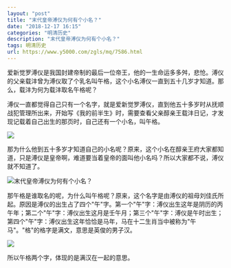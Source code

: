 ```yaml
---
layout: "post"
title: "末代皇帝溥仪为何有个小名？"
date: "2018-12-17 16:15"
categories: "明清历史"
description: "末代皇帝溥仪为何有个小名？"
tags: 明清历史
url: https://www.y5000.com/zgls/mq/7586.html
---
```






爱新觉罗溥仪是我国封建帝制的最后一位帝王，他的一生命运多多舛，悲怆。溥仪的父亲载沣曾为溥仪取了个乳名叫午格，这个小名溥仪一直到五十几岁才知道。那么，载沣为何为载沣取名午格呢？

溥仪一直都觉得自己只有一个名字，就是爱新觉罗溥仪，直到他五十多岁时从抚顺战犯管理所出来，开始写《我的前半生》时，需要查看父亲醇亲王载沣日记，才发现记载着自己出生的那页时，自己还有一个小名，叫午格。

![](https://img.y5000.com/uploads/allimg/161219/093RQ645-0.jpg)

那为什么他到五十多岁才知道自己的小名呢？原来，这个小名在醇亲王府大家都知道，只是溥仪是皇帝啊，难道要当着皇帝的面叫他小名吗？所以大家都不说，溥仪就不知道了。

![末代皇帝溥仪为何有个小名？](/uploads/allimg/161219/6-16121Z9333T16.JPG)

那午格是谁取名的呢，为什么叫午格呢？原来，这个名字是由溥仪的祖母刘佳氏所起。原因是溥仪的出生占了四个"午"字。第一个"午"字：溥仪出生这年是阴历的丙午年；第二个"午"字：溥仪出生这月是壬午月；第三个"午"字：溥仪是午时出生；第四个"午"字：溥仪出生这年恰恰是马年，马在十二生肖当中被称为"午马"。"格"的格字是满文，意思是英俊的男子汉。

![](https://img.y5000.com/uploads/allimg/161219/093RR538-1.jpg)

所以午格两个字，体现的是满汉在一起的意思。
